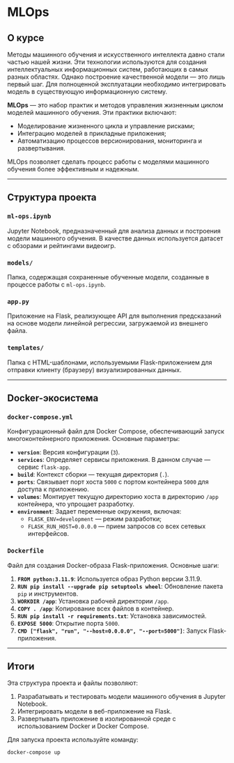 # MLOps

## О курсе

Методы машинного обучения и искусственного интеллекта давно стали частью нашей жизни. Эти технологии используются для создания интеллектуальных информационных систем, работающих в самых разных областях. Однако построение качественной модели — это лишь первый шаг. Для полноценной эксплуатации необходимо интегрировать модель в существующую информационную систему.

**MLOps** — это набор практик и методов управления жизненным циклом моделей машинного обучения. Эти практики включают:

- Моделирование жизненного цикла и управление рисками;
- Интеграцию моделей в прикладные приложения;
- Автоматизацию процессов версионирования, мониторинга и развертывания.

MLOps позволяет сделать процесс работы с моделями машинного обучения более эффективным и надежным.

---

## Структура проекта

### `ml-ops.ipynb`
Jupyter Notebook, предназначенный для анализа данных и построения модели машинного обучения. В качестве данных используется датасет с обзорами и рейтингами видеоигр.

### `models/`
Папка, содержащая сохраненные обученные модели, созданные в процессе работы с `ml-ops.ipynb`.

### `app.py`
Приложение на Flask, реализующее API для выполнения предсказаний на основе модели линейной регрессии, загружаемой из внешнего файла.

### `templates/`
Папка с HTML-шаблонами, используемыми Flask-приложением для отправки клиенту (браузеру) визуализированных данных.

---

## Docker-экосистема

### `docker-compose.yml`
Конфигурационный файл для Docker Compose, обеспечивающий запуск многоконтейнерного приложения. Основные параметры:

- **`version`**: Версия конфигурации (`3`).
- **`services`**: Определяет сервисы приложения. В данном случае — сервис `flask-app`.
- **`build`**: Контекст сборки — текущая директория (`.`).
- **`ports`**: Связывает порт хоста `5000` с портом контейнера `5000` для доступа к приложению.
- **`volumes`**: Монтирует текущую директорию хоста в директорию `/app` контейнера, что упрощает разработку.
- **`environment`**: Задает переменные окружения, включая:
  - `FLASK_ENV=development` — режим разработки;
  - `FLASK_RUN_HOST=0.0.0.0` — прием запросов со всех сетевых интерфейсов.

### `Dockerfile`
Файл для создания Docker-образа Flask-приложения. Основные шаги:

1. **`FROM python:3.11.9`**: Используется образ Python версии 3.11.9.
2. **`RUN pip install --upgrade pip setuptools wheel`**: Обновление пакета `pip` и инструментов.
3. **`WORKDIR /app`**: Установка рабочей директории `/app`.
4. **`COPY . /app`**: Копирование всех файлов в контейнер.
5. **`RUN pip install -r requirements.txt`**: Установка зависимостей.
6. **`EXPOSE 5000`**: Открытие порта `5000`.
7. **`CMD ["flask", "run", "--host=0.0.0.0", "--port=5000"]`**: Запуск Flask-приложения.

---

## Итоги

Эта структура проекта и файлы позволяют:

1. Разрабатывать и тестировать модели машинного обучения в Jupyter Notebook.
2. Интегрировать модели в веб-приложение на Flask.
3. Развертывать приложение в изолированной среде с использованием Docker и Docker Compose.

Для запуска проекта используйте команду:

```bash
docker-compose up
